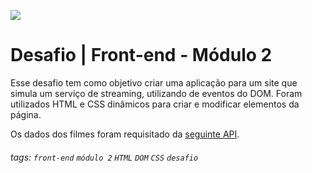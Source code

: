 ![](https://i.imgur.com/xG74tOh.png)

# Desafio | Front-end - Módulo 2

Esse desafio tem como objetivo criar uma aplicação para um site que simula um serviço de streaming, utilizando de eventos do DOM. Foram utilizados HTML e CSS dinâmicos para criar e modificar elementos da página.

Os dados dos filmes foram requisitado da [seguinte API](https://tmdb-proxy.cubos-academy.workers.dev/).

###### tags: `front-end` `módulo 2` `HTML` `DOM` `CSS` `desafio`
